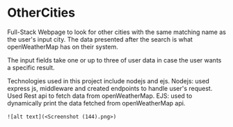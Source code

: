 # OtherCities
Full-Stack Webpage to look for other cities with the same matching name as the user's input city. The data presented after the search is what openWeatherMap has on their system. 

The input fields take one or up to three of user data in case the user wants a specific result. 

Technologies used in this project include nodejs and ejs. 
	Nodejs: used express js, middleware and created endpoints to handle user's request. Used Rest api to fetch data from openWeatherMap. 
	EJS: used to dynamically print the data fetched from openWeatherMap api. 

	![alt text](<Screenshot (144).png>)


 
